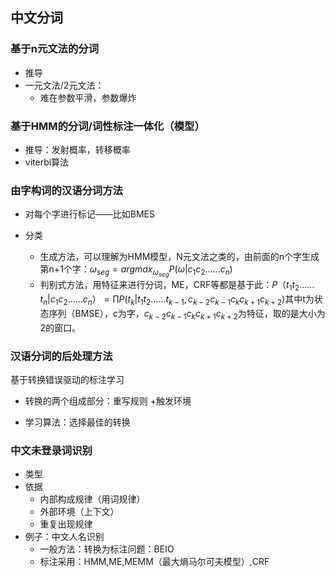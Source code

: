 ## 中文分词

### 基于n元文法的分词

- 推导
- 一元文法/2元文法：
  - 难在参数平滑，参数爆炸

### 基于HMM的分词/词性标注一体化（模型）

- 推导：发射概率，转移概率
- viterbi算法

### 由字构词的汉语分词方法

- 对每个字进行标记——比如BMES

- 分类
  - 生成方法，可以理解为HMM模型，N元文法之类的，由前面的n个字生成第n+1个字：$\omega_{seg}=argmax_{\omega_{seg}}P(\omega|c_1c_2……c_n)$
  - 判别式方法，用特征来进行分词，ME，CRF等都是基于此：$P（t_1t_2……t_n|c_1c_2……c_n）=\prod P(t_k|t_1t_2……t_{k-1},c_{k-2}c_{k-1}c_{k}c_{k+1}c_{k+2})$其中t为状态序列（BMSE），c为字，$c_{k-2}c_{k-1}c_{k}c_{k+1}c_{k+2}$为特征，取的是大小为2的窗口。

### 汉语分词的后处理方法

基于转换错误驱动的标注学习

- 转换的两个组成部分：重写规则 +触发环境 

- 学习算法：选择最佳的转换                                                                            

  

### 中文未登录词识别

- 类型
- 依据
  - 内部构成规律（用词规律）
  - 外部环境（上下文）
  - 重复出现规律
- 例子：中文人名识别
  - 一般方法：转换为标注问题：BEIO
  - 标注采用：HMM,ME,MEMM（最大熵马尔可夫模型）,CRF